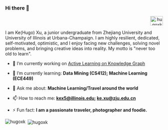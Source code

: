 ### Hi there 👋

<p align="right">
<a href="https://www.linkedin.com/in/hugoxk/" target="blank"><img align="center" src="https://raw.githubusercontent.com/rahuldkjain/github-profile-readme-generator/master/src/images/icons/Social/linked-in-alt.svg" alt="hugoxk" height="30" width="40" /></a>
</p>

I am Ke(Hugo) Xu, a junior undergraduate from Zhejiang University and University of Illinois at Urbana-Champaign. I am highly resilient, dedicated, self-motivated, optimistic, and I enjoy facing new challenges, solving novel problems, and bringing creative ideas into reality. My motto is "never too old to learn".

- 🔭 I’m currently working on [Active Learning on Knowledge Graph](https://github.com/HugoXK/UIUC_REU)

- 🌱 I’m currently learning: **Data Mining (CS412); Machine Learning (ECE449)**

- 💬 Ask me about: **Machine Learning/Travel around the world**

- 📫 How to reach me: **kex5@illinois.edu; ke.xu@zju.edu.cn**

- ⚡ Fun fact: **I am a passionate traveler, photographer and foodie.**


<p><img align="left" src="https://github-readme-stats.vercel.app/api/top-langs?username=hugoxk&show_icons=true&locale=en&layout=compact" alt="hugoxk" /></p>

<p>&nbsp;<img align="center" src="https://github-readme-stats.vercel.app/api?username=hugoxk&show_icons=true&locale=en" alt="hugoxk" /></p>